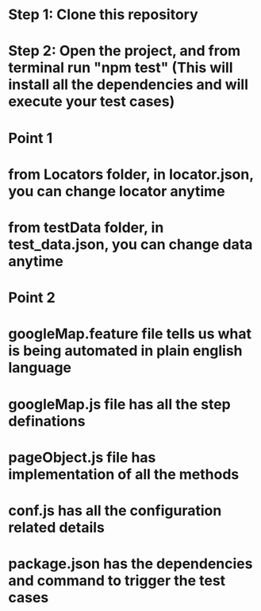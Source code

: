 # Step 1: Clone this repository
# Step 2: Open the project, and from terminal run "npm test" (This will install all the dependencies and will execute your test cases)

# Point 1
# from Locators folder, in locator.json, you can change locator anytime
# from testData folder, in test_data.json, you can change data anytime

# Point 2
# googleMap.feature file tells us what is being automated in plain english language
# googleMap.js file has all the step definations
# pageObject.js file has implementation of all the methods
# conf.js has all the configuration related details
# package.json has the dependencies and command to trigger the test cases

